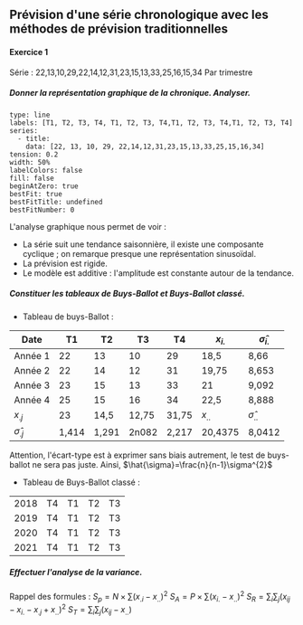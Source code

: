 
## Prévision d'une série chronologique avec les méthodes de prévision traditionnelles

#### Exercice 1
Série : 22,13,10,29,22,14,12,31,23,15,13,33,25,16,15,34
Par trimestre
##### Donner la représentation graphique de la chronique. Analyser.
```chart
type: line
labels: [T1, T2, T3, T4, T1, T2, T3, T4,T1, T2, T3, T4,T1, T2, T3, T4]
series:
  - title: 
    data: [22, 13, 10, 29, 22,14,12,31,23,15,13,33,25,15,16,34]
tension: 0.2
width: 50%
labelColors: false
fill: false
beginAtZero: true
bestFit: true
bestFitTitle: undefined
bestFitNumber: 0
```
L'analyse graphique nous permet de voir :
- La série suit une tendance saisonnière, il existe une composante cyclique ; on remarque presque une représentation sinusoïdal. 
- La prévision est rigide.
- Le modèle est additive : l'amplitude est constante autour de la tendance.

##### Constituer les tableaux de Buys-Ballot et Buys-Ballot classé.

- Tableau de buys-Ballot : 

| Date                | T1    | T2    | T3    | T4    | $x_{i.}$ | $\hat{\sigma}_{i.}$ |
| ------------------- | ----- | ----- | ----- | ----- | -------- | ------------------- |
| Année 1      | 22    | 13    | 10    | 29    | 18,5     | 8,66          |
| Année 2      | 22    | 14    | 12    | 31    | 19,75    | 8,653         |
| Année 3      | 23    | 15    | 13    | 33    | 21       | 9,092         |
| Année 4      | 25    | 15    | 16    | 34    | 22,5     | 8,888         |
| $x_{.j}$            | 23    | 14,5  | 12,75 | 31,75 | $x_{..}$ | $\hat{\sigma}_{..}$ |
| $\hat{\sigma}_{.j}$ | 1,414 | 1,291 | 2n082 | 2,217 | 20,4375  | 8,0412              |
Attention, l'écart-type est à exprimer sans biais autrement, le test de buys-ballot ne sera pas juste.
Ainsi, $\hat{\sigma}=\frac{n}{n-1}\sigma^{2}$

- Tableau de Buys-Ballot classé : 

|      |     |     |     |     |
| ---- | --- | --- | --- | --- |
| 2018 | T4  | T1  | T2  | T3  |
| 2019 | T4  | T1  | T2  | T3  |
| 2020 | T4  | T1  | T2  | T3  |
| 2021 | T4  | T1  | T2  | T3  |

##### Effectuer l'analyse de la variance.
Rappel des formules :
$S_{p}=N\times \sum(x_{.i}-x_{..})^2$
$S_{A}=P\times \sum(x_{i.}-x_{..})^2$
$S_{R}=\sum_{i} \sum_{j}(x_{ij}-x_{i.}-x_{.j}+x_{..})^2$
$S_{T}=\sum_{i} \sum_{j}(x_{ij}-x_{..})$
